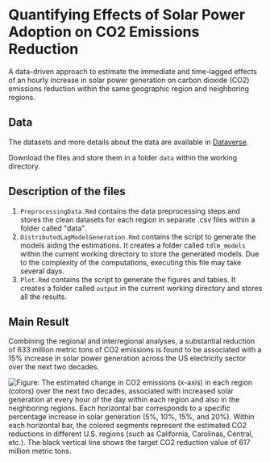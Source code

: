 # Quantifying Effects of Solar Power Adoption on CO2 Emissions Reduction

A data-driven approach to estimate the immediate and time-lagged effects of an hourly increase in solar power generation on carbon dioxide (CO2) emissions reduction within the same geographic region and neighboring regions.

## Data

The datasets and more details about the data are available in [Dataverse](https://doi.org/10.7910/DVN/OKEATQ).

Download the files and store them in a folder `data` within the working directory.

## Description of the files

1.  `PreprocessingData.Rmd` contains the data preprocessing steps and stores the clean datasets for each region in separate .csv files within a folder called "data".
2.  `DistributedLagModelGeneration.Rmd` contains the script to generate the models aiding the estimations. It creates a folder called `tdlm_models` within the current working directory to store the generated models. Due to the complexity of the computations, executing this file may take several days.
3.  `Plot.Rmd` contains the script to generate the figures and tables. It creates a folder called `output` in the current working directory and stores all the results.

## Main Result

Combining the regional and interregional analyses, a substantial reduction of 633 million metric tons of CO2 emissions is found to be associated with a 15% increase in solar power generation across the US electricity sector over the next two decades.

![**Figure**: The estimated change in CO2 emissions (x-axis) in each region (colors) over the next two decades, associated with increased solar generation at every hour of the day within each region and also in the neighboring regions. Each horizontal bar corresponds to a specific percentage increase in solar generation (5%, 10%, 15%, and 20%). Within each horizontal bar, the colored segments represent the estimated CO2 reductions in different U.S. regions (such as California, Carolinas, Central, etc.). The black vertical line shows the target CO2 reduction value of 617 million metric tons.](output/total.png)
